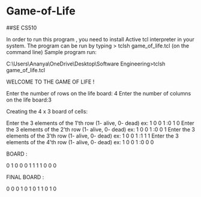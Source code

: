 # Game-of-Life
##SE CS510

In order to run this program , you need to install Active tcl interpreter in your system.
The program can be run by typing > tclsh game_of_life.tcl (on the command line)
Sample program run:


C:\Users\Ananya\OneDrive\Desktop\Software Engineering>tclsh game_of_life.tcl

WELCOME TO THE GAME OF LIFE !

Enter the number of rows on the life board: 4
Enter the number of columns on the life board:3

Creating the 4 x 3 board of cells:

Enter the 3 elements of the 1'th row (1- alive, 0- dead) ex: 1 0 0 1 :0 1 0
Enter the 3 elements of the 2'th row (1- alive, 0- dead) ex: 1 0 0 1 :0 0 1
Enter the 3 elements of the 3'th row (1- alive, 0- dead) ex: 1 0 0 1 :1 1 1
Enter the 3 elements of the 4'th row (1- alive, 0- dead) ex: 1 0 0 1 :0 0 0

BOARD :

  0 1 0
  0 0 1
  1 1 1
  0 0 0



FINAL BOARD :

 0 0 0
 1 0 1
 0 1 1
 0 1 0
